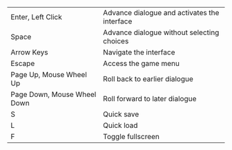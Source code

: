 |                             |                                              |
| --------------------------- | -------------------------------------------- |
| Enter, Left Click           | Advance dialogue and activates the interface |
| Space                       | Advance dialogue without selecting choices   |
| Arrow Keys                  | Navigate the interface                       |
| Escape                      | Access the game menu                         |
| Page Up, Mouse Wheel Up     | Roll back to earlier dialogue                |
| Page Down, Mouse Wheel Down | Roll forward to later dialogue               |
| S                           | Quick save                                   |
| L                           | Quick load                                   |
| F                           | Toggle fullscreen                            |
